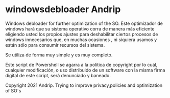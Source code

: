 # windowsdebloader Andrip
Windows debloader for further optimization of the SO.
Este optimizador de windows hará que su sistema operativo corra de manera más eficiente eligiendo usted los propios ajustes para deshabilitar ciertos procesos de windows innecesarios que, en muchas ocasiones , ni siquiera usamos y están sólo para consumir recursos del sistema.

Se utiliza de forma muy simple y es muy completo.

Este script de Powershell se agarra a la politica de copyright por lo cuál, cualquier modificación, o uso distribuido de un software con la misma firma digital de este script, será denunciado y baneado.

Copyright 2021 Andrip. Trying to improve privacy,policies and optimization of SO´s
